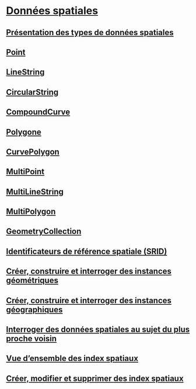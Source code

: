 # [Données spatiales](spatial-data-sql-server.md)
## [Présentation des types de données spatiales](spatial-data-types-overview.md)
## [Point](point.md)
## [LineString](linestring.md)
## [CircularString](circularstring.md)
## [CompoundCurve](compoundcurve.md)
## [Polygone](polygon.md)
## [CurvePolygon](curvepolygon.md)
## [MultiPoint](multipoint.md)
## [MultiLineString](multilinestring.md)
## [MultiPolygon](multipolygon.md)
## [GeometryCollection](geometrycollection.md)
## [Identificateurs de référence spatiale (SRID)](spatial-reference-identifiers-srids.md)
## [Créer, construire et interroger des instances géométriques](create-construct-and-query-geometry-instances.md)
## [Créer, construire et interroger des instances géographiques](create-construct-and-query-geography-instances.md)
## [Interroger des données spatiales au sujet du plus proche voisin](query-spatial-data-for-nearest-neighbor.md)
## [Vue d’ensemble des index spatiaux](spatial-indexes-overview.md)
## [Créer, modifier et supprimer des index spatiaux](create-modify-and-drop-spatial-indexes.md)
